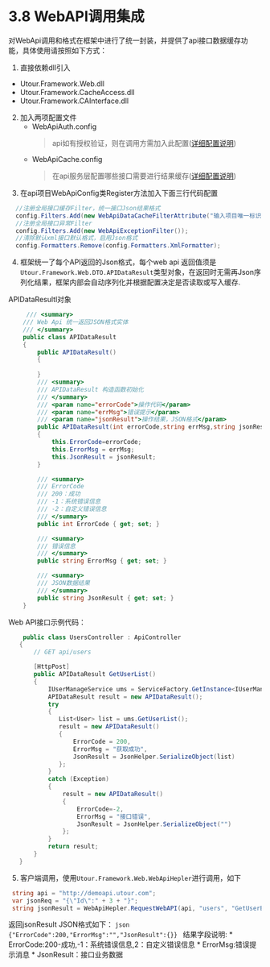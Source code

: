 # 3.8 WebAPI调用集成
对WebApi调用和格式在框架中进行了统一封装，并提供了api接口数据缓存功能，具体使用请按照如下方式：

1. 直接依赖dll引入
  - Utour.Framework.Web.dll
  - Utour.Framework.CacheAccess.dll
  - Utour.Framework.CAInterface.dll
2. 加入两项配置文件
   * WebApiAuth.config
     >api如有授权验证，则在调用方需加入此配置([详细配置说明](../configintro/webapidiao_yong_mi_yao_pei_7f6e28_webapiauthconfig.md))
   * WebApiCache.config
     >在api服务层配置哪些接口需要进行结果缓存([详细配置说明](../configintro/webapijie_kou_huan_cun_pei_7f6e28_webapicacheconfi.md))
3. 在api项目WebApiConfig类Register方法加入下面三行代码配置
```C#
  //注册全局接口缓存Filter，统一接口Json结果格式
  config.Filters.Add(new WebApiDataCacheFilterAttribute("输入项目唯一标识名称"));
  //注册全局接口异常Filter
  config.Filters.Add(new WebApiExceptionFilter());
  //清除默认xml接口默认格式，启用Json格式
  config.Formatters.Remove(config.Formatters.XmlFormatter);
 ```
4. 框架统一了每个API返回的Json格式，每个web api 返回值须是```Utour.Framework.Web.DTO.APIDataResult```类型对象，在返回时无需再Json序列化结果，框架内部会自动序列化并根据配置决定是否读取或写入缓存.

  APIDataResultl对象
```C#
     /// <summary>
    /// Web Api 统一返回JSON格式实体
    /// </summary>
    public class APIDataResult
    {
        public APIDataResult()
        { 
        
        }
        /// <summary>
        /// APIDataResult 构造函数初始化
        /// </summary>
        /// <param name="errorCode">操作代码</param>
        /// <param name="errMsg">错误提示</param>
        /// <param name="jsonResult">操作结果，JSON格式</param>
        public APIDataResult(int errorCode,string errMsg,string jsonResult)
        {
            this.ErrorCode=errorCode;
            this.ErrorMsg = errMsg;
            this.JsonResult = jsonResult;
        }

        /// <summary>
        /// ErrorCode
        /// 200：成功
        /// -1：系统错误信息
        /// -2：自定义错误信息
        /// </summary>
        public int ErrorCode { get; set; }

        /// <summary>
        /// 错误信息
        /// </summary>
        public string ErrorMsg { get; set; }

        /// <summary>
        /// JSON数据结果
        /// </summary>
        public string JsonResult { get; set; }
    }
 ```
 Web API接口示例代码：
 ```C#
     public class UsersController : ApiController
    {
        // GET api/users

        [HttpPost]
        public APIDataResult GetUserList()
        {
            IUserManageService ums = ServiceFactory.GetInstance<IUserManageService>();
            APIDataResult result = new APIDataResult();
            try
            {
               List<User> list = ums.GetUserList();
               result = new APIDataResult()
               {
                   ErrorCode = 200,
                   ErrorMsg = "获取成功",
                   JsonResult = JsonHelper.SerializeObject(list)
               };
            }
            catch (Exception)
            {
                result = new APIDataResult()
                {
                    ErrorCode=-2,
                    ErrorMsg = "接口错误",
                    JsonResult = JsonHelper.SerializeObject("")
                };
            }
            return result;
        }
    }
 ```
 
5. 客户端调用，使用```Utour.Framework.Web.WebApiHepler```进行调用，如下

  ```C# 
   string api = "http://demoapi.utour.com";
   var jsonReq = "{\"Id\":" + 3 + "}";
   string jsonResult = WebApiHepler.RequestWebAPI(api, "users", "GetUserById", jsonReq , true);
   ```
   返回jsonResult JSON格式如下：
    ```json
    {"ErrorCode":200,"ErrorMsg":"","JsonResult":{}}
    ```
    结果字段说明:
      * ErrorCode:200-成功,-1：系统错误信息,2：自定义错误信息
      * ErrorMsg:错误提示消息
      * JsonResult：接口业务数据
